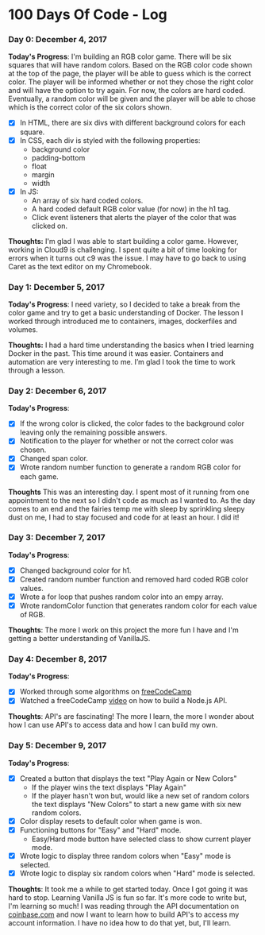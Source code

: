 # 100 Days Of Code - Log

### Day 0: December 4, 2017 

**Today's Progress**: 
I'm building an RGB color game. There will be six squares that will have random colors. Based on the RGB color code shown at the top of the page, the player will be able to guess which is the correct color. The player will be informed whether or not they chose the right color and will have the option to try again. For now, the colors are hard coded. Eventually, a random color will be given and the player will be able to chose which is the correct color of the six colors shown. 

- [x] In HTML, there are six divs with different background colors for each square.
- [x] In CSS, each div is styled with the following properties:
  - background color
  - padding-bottom
  - float
  - margin
  - width
- [x] In JS:
  - An array of six hard coded colors.
  - A hard coded default RGB color value (for now) in the h1 tag.
  - Click event listeners that alerts the player of the color that was clicked on.
 
**Thoughts:** 
I'm glad I was able to start building a color game. However, working in Cloud9 is challenging. I spent quite a bit of time looking for errors when it turns out c9 was the issue.  I may have to go back to using Caret as the text editor on my Chromebook.


### Day 1: December 5, 2017

**Today's Progress**:
I need variety, so I decided to take a break from the color game and try to get a basic understanding of Docker. The lesson I worked through introduced me to containers, images, dockerfiles and volumes.

**Thoughts:**
I had a hard time understanding the basics when I tried learning Docker in the past. This time around it was easier. Containers and automation are very interesting to me. I’m glad I took the time to work through a lesson.


### Day 2: December 6, 2017

**Today's Progress**:
- [x] If the wrong color is clicked, the color fades to the background color leaving only the remaining possible answers.
- [x] Notification to the player for whether or not the correct color was chosen.
- [x] Changed span color.
- [x] Wrote random number function to generate a random RGB color for each game.

**Thoughts**
This was an interesting day. I spent most of it running from one appointment to the next so I didn't code as much as I wanted to. As the day comes to an end and the fairies temp me with sleep by sprinkling sleepy dust on me, I had to stay focused and code for at least an hour. I did it!

### Day 3: December 7, 2017

**Today's Progress**:
- [x] Changed background color for h1.
- [x] Created random number function and removed hard coded RGB color values.
- [x] Wrote a for loop that pushes random color into an empy array.
- [x] Wrote randomColor function that generates random color for each value of RGB.

**Thoughts**:
The more I work on this project the more fun I have and I'm getting a better understanding of VanillaJS.


### Day 4: December 8, 2017

**Today's Progress**:
- [x] Worked through some algorithms on [freeCodeCamp](https://www.freecodecamp.org)
- [x] Watched a freeCodeCamp [video](https://www.youtube.com/watch?v=fsCjFHuMXj0) on how to build a Node.js API.

**Thoughts**: 
API's are fascinating! The more I learn, the more I wonder about how I can use API's to access data and how I can build my own. 


### Day 5: December 9, 2017

**Today's Progress**:
- [x] Created a button that displays the text "Play Again or New Colors" 
  - If the player wins the text displays "Play Again"
  - If the player hasn't won but, would like a new set of random colors the text displays "New Colors" to start a new game   with six new random colors.
- [x] Color display resets to default color when game is won.
- [x] Functioning buttons for "Easy" and "Hard" mode.
  - Easy/Hard mode button have selected class to show current player mode.
- [x] Wrote logic to display three random colors when "Easy" mode is selected.
- [x] Wrote logic to display six random colors when "Hard" mode is selected.

**Thoughts**:
It took me a while to get started today. Once I got going it was hard to stop. Learning Vanilla JS is fun so far. It's more code to write but, I'm learning so much! I was reading through the API documentation on [coinbase.com](https://developers.coinbase.com/) and now I want to learn how to build API's to access my account information. I have no idea how to do that yet, but, I'll learn.
